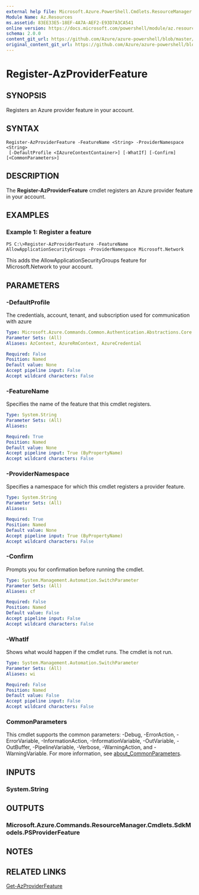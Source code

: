 ```yaml
---
external help file: Microsoft.Azure.PowerShell.Cmdlets.ResourceManager.dll-Help.xml
Module Name: Az.Resources
ms.assetid: 83EE33E5-18EF-4A7A-AEF2-E93D7A3CA541
online version: https://docs.microsoft.com/powershell/module/az.resources/register-azproviderfeature
schema: 2.0.0
content_git_url: https://github.com/Azure/azure-powershell/blob/master/src/Resources/Resources/help/Register-AzProviderFeature.md
original_content_git_url: https://github.com/Azure/azure-powershell/blob/master/src/Resources/Resources/help/Register-AzProviderFeature.md
---
```


# Register-AzProviderFeature

## SYNOPSIS
Registers an Azure provider feature in your account.

## SYNTAX

```
Register-AzProviderFeature -FeatureName <String> -ProviderNamespace <String>
 [-DefaultProfile <IAzureContextContainer>] [-WhatIf] [-Confirm] [<CommonParameters>]
```

## DESCRIPTION
The **Register-AzProviderFeature** cmdlet registers an Azure provider feature in your account.

## EXAMPLES

### Example 1: Register a feature
```
PS C:\>Register-AzProviderFeature -FeatureName AllowApplicationSecurityGroups -ProviderNamespace Microsoft.Network
```

This adds the AllowApplicationSecurityGroups feature for Microsoft.Network to your account.

## PARAMETERS

### -DefaultProfile
The credentials, account, tenant, and subscription used for communication with azure

```yaml
Type: Microsoft.Azure.Commands.Common.Authentication.Abstractions.Core.IAzureContextContainer
Parameter Sets: (All)
Aliases: AzContext, AzureRmContext, AzureCredential

Required: False
Position: Named
Default value: None
Accept pipeline input: False
Accept wildcard characters: False
```

### -FeatureName
Specifies the name of the feature that this cmdlet registers.

```yaml
Type: System.String
Parameter Sets: (All)
Aliases:

Required: True
Position: Named
Default value: None
Accept pipeline input: True (ByPropertyName)
Accept wildcard characters: False
```

### -ProviderNamespace
Specifies a namespace for which this cmdlet registers a provider feature.

```yaml
Type: System.String
Parameter Sets: (All)
Aliases:

Required: True
Position: Named
Default value: None
Accept pipeline input: True (ByPropertyName)
Accept wildcard characters: False
```

### -Confirm
Prompts you for confirmation before running the cmdlet.

```yaml
Type: System.Management.Automation.SwitchParameter
Parameter Sets: (All)
Aliases: cf

Required: False
Position: Named
Default value: False
Accept pipeline input: False
Accept wildcard characters: False
```

### -WhatIf
Shows what would happen if the cmdlet runs.
The cmdlet is not run.

```yaml
Type: System.Management.Automation.SwitchParameter
Parameter Sets: (All)
Aliases: wi

Required: False
Position: Named
Default value: False
Accept pipeline input: False
Accept wildcard characters: False
```

### CommonParameters
This cmdlet supports the common parameters: -Debug, -ErrorAction, -ErrorVariable, -InformationAction, -InformationVariable, -OutVariable, -OutBuffer, -PipelineVariable, -Verbose, -WarningAction, and -WarningVariable. For more information, see [about_CommonParameters](http://go.microsoft.com/fwlink/?LinkID=113216).

## INPUTS

### System.String

## OUTPUTS

### Microsoft.Azure.Commands.ResourceManager.Cmdlets.SdkModels.PSProviderFeature

## NOTES

## RELATED LINKS

[Get-AzProviderFeature](./Get-AzProviderFeature.md)


